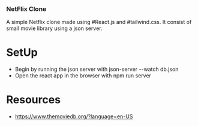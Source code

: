 ### NetFlix Clone 

A simple Netflix clone made using #React.js and #tailwind.css. It consist of small movie library using a json server. 


# SetUp 

- Begin by running the json server with json-server --watch db.json
- Open the react app in the browser with npm run server

# Resources
- https://www.themoviedb.org/?language=en-US

